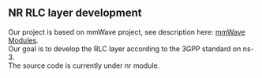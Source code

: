 ## NR RLC layer development
Our project is based on mmWave project, see description here: [mmWave Modules](README_mmWave.md).  
Our goal is to develop the RLC layer according to the 3GPP standard on ns-3.  
The source code is currently under nr module.